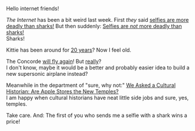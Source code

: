 Hello internet friends!

*The Internet* has been a bit weird last week. First *they* said [selfies are more deadly than sharks!](http://mashable.com/2015/09/21/selfie-deaths)  But then suddenly: [Selfies are *not* more deadly than sharks!](https://www.washingtonpost.com/news/the-intersect/wp/2015/09/22/no-selfies-have-not-killed-more-people-than-sharks-thats-ridiculous/)  
Sharks!

Kittie has been around for [20 years](http://www.youtube.com/watch?v=_RTYfvY7L9I)? Now I feel old.

The Concorde [will fly again](http://flightclub.jalopnik.com/concorde-will-fly-again-says-group-with-massive-war-ch-1731681175)! But [really](http://www.bbc.com/future/story/20150925-how-do-you-bring-an-aircraft-back-from-the-dead)?  
I don't know, maybe it would be a better and probably easier idea to build a new supersonic airplane instead?

Meanwhile in the department of "sure, why not:" [We Asked a Cultural Historian: Are Apple Stores the New Temples?](http://www.atlasobscura.com/articles/we-asked-a-cultural-historian-are-apple-stores-the-new-temples)  
I am happy when cultural historians have neat little side jobs and sure, yes, temples.

Take care. And: The first of you who sends me a selfie with a shark wins a price!